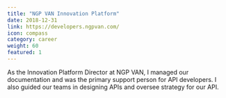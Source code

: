 ```yaml
---
title: "NGP VAN Innovation Platform"
date: 2018-12-31
link: https://developers.ngpvan.com/
icon: compass
category: career
weight: 60
featured: 1
---
```


As the Innovation Platform Director at NGP VAN, I managed our documentation and was the primary support person for API developers. I also guided our teams in designing APIs and oversee strategy for our API.